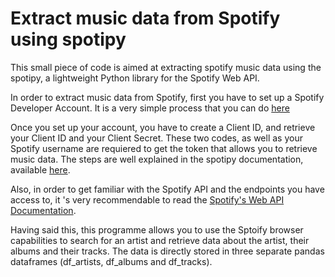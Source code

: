 # Extract music data from Spotify using spotipy

This small piece of code is aimed at extracting spotify music data using the spotipy, a lightweight Python library for the Spotify Web API. 

In order to extract music data from Spotify, first you have to set up a Spotify Developer Account. It is a very simple process that you can do [here](https://developer.spotify.com/dashboard/login)

Once you set up your account, you have to create a Client ID, and retrieve your Client ID and your Client Secret. These two codes, as well as your Spotify username are requiered to get the token that allows you to retrieve music data. The steps are well explained in the spotipy documentation, available [here](https://spotipy.readthedocs.io/en/2.11.1/).

Also, in order to get familiar with the Spotify API and the endpoints you have access to, it 's very recommendable to read the [Spotify's Web API Documentation](https://developer.spotify.com/documentation/).

Having said this, this programme allows you to use the Sptoify browser capabilities to search for an artist and retrieve data about the artist, their albums and their tracks. The data is directly stored in three separate pandas dataframes (df_artists, df_albums and df_tracks). 
